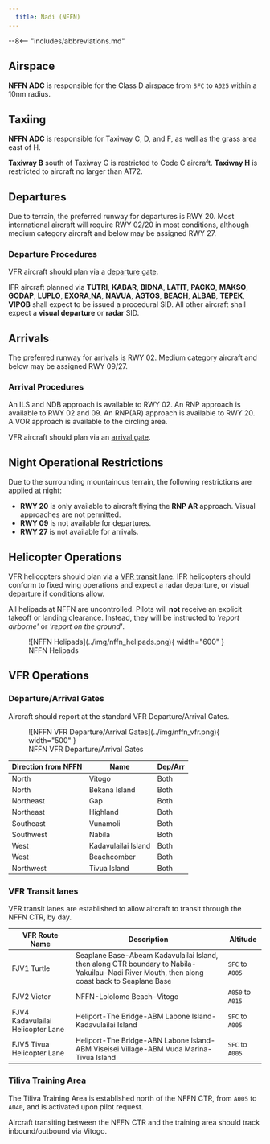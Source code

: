 ```yaml
---
  title: Nadi (NFFN)
---
```


--8<-- "includes/abbreviations.md"

## Airspace
**NFFN ADC** is responsible for the Class D airspace from `SFC` to `A025` within a 10nm radius.

## Taxiing
**NFFN ADC** is responsible for Taxiway C, D, and F, as well as the grass area east of H.

**Taxiway B** south of Taxiway G is restricted to Code C aircraft. **Taxiway H** is restricted to aircraft no larger than AT72.

## Departures
Due to terrain, the preferred runway for departures is RWY 20. Most international aircraft will require RWY 02/20 in most conditions, although medium category aircraft and below may be assigned RWY 27. 

### Departure Procedures
VFR aircraft should plan via a [departure gate](#departurearrival-gates).

IFR aircraft planned via **TUTRI**, **KABAR**, **BIDNA**, **LATIT**, **PACKO**, **MAKSO**, **GODAP**, **LUPLO**, **EXORA**,**NA**, **NAVUA**, **AGTOS**, **BEACH**, **ALBAB**, **TEPEK**, **VIPOB** shall expect to be issued a procedural SID. All other aircraft shall expect a **visual departure** or **radar** SID. 

## Arrivals
The preferred runway for arrivals is RWY 02. Medium category aircraft and below may be assigned RWY 09/27. 

### Arrival Procedures
An ILS and NDB approach is available to RWY 02. An RNP approach is available to RWY 02 and 09. An RNP(AR) approach is available to RWY 20. A VOR approach is available to the circling area.

VFR aircraft should plan via an [arrival gate](#departurearrival-gates).

## Night Operational Restrictions
Due to the surrounding mountainous terrain, the following restrictions are applied at night:

- **RWY 20** is only available to aircraft flying the **RNP AR** approach. Visual approaches are not permitted.
- **RWY 09** is not available for departures.
- **RWY 27** is not available for arrivals.

## Helicopter Operations
VFR helicopters should plan via a [VFR transit lane](#vfr-transit-lanes). IFR helicopters should conform to fixed wing operations and expect a radar departure, or visual departure if conditions allow.

All helipads at NFFN are uncontrolled. Pilots will **not** receive an explicit takeoff or landing clearance. Instead, they will be instructed to *'report airborne'* or *'report on the ground'*.

<figure markdown>
![NFFN Helipads](../img/nffn_helipads.png){ width="600" }
  <figcaption>NFFN Helipads</figcaption>
</figure>

## VFR Operations
### Departure/Arrival Gates
Aircraft should report at the standard VFR Departure/Arrival Gates.

<figure markdown>
![NFFN VFR Departure/Arrival Gates](../img/nffn_vfr.png){ width="500" }
  <figcaption>NFFN VFR Departure/Arrival Gates</figcaption>
</figure>

| Direction from NFFN | Name | Dep/Arr |
| ------------------- | ---- | ------- |
| North | Vitogo | Both |
| North | Bekana Island | Both |
| Northeast | Gap | Both |
| Northeast | Highland | Both |
| Southeast | Vunamoli | Both |
| Southwest | Nabila | Both |
| West | Kadavulailai Island | Both |
| West | Beachcomber | Both |
| Northwest | Tivua Island | Both |

### VFR Transit lanes
VFR transit lanes are established to allow aircraft to transit through the NFFN CTR, by day.

| VFR Route Name | Description | Altitude |
| ------ | ------- | ------ |
| FJV1 Turtle | Seaplane Base-Abeam Kadavulailai Island, then along CTR boundary to Nabila-Yakuilau-Nadi River Mouth, then along coast back to Seaplane Base | `SFC` to `A005` |
| FJV2 Victor | NFFN-Lololomo Beach-Vitogo | `A050` to `A015` |
| FJV4 Kadavulailai Helicopter Lane | Heliport-The Bridge-ABM Labone Island-Kadavulailai Island | `SFC` to `A005` |
| FJV5 Tivua Helicopter Lane | Heliport-The Bridge-ABN Labone Island-ABM Viseisei Village-ABM Vuda Marina-Tivua Island | `SFC` to `A005` |

### Tiliva Training Area
The Tiliva Training Area is established north of the NFFN CTR, from `A005` to `A040`, and is activated upon pilot request.

Aircraft transiting between the NFFN CTR and the training area should track inbound/outbound via Vitogo.